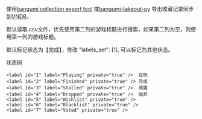 

使用[bangumi collection export tool](https://greasyfork.org/zh-CN/scripts/408988-bangumi-collection-export-tool/feedback) 或[bangumi-takeout-py](https://github.com/jerrylususu/bangumi-takeout-py) 导出收藏记录同步到[VNDB](https://vndb.org/)。

默认读取.csv文件，优先使用第二列的游戏标题进行搜索，如果第二列为空，则使用第一列的游戏标题。

默认标记状态为【完成】，修改 "labels_set": [1], 可以标记为其他状态。

状态码

    <label id="1" label="Playing" private="true" />  在玩
    <label id="2" label="Finished" private="true" /> 完成
    <label id="3" label="Stalled" private="true" />  搁置
    <label id="4" label="Dropped" private="true" />  抛弃
    <label id="5" label="Wishlist" private="true" /> 
    <label id="6" label="Blacklist" private="true" />
    <label id="7" label="Voted" private="true" />

